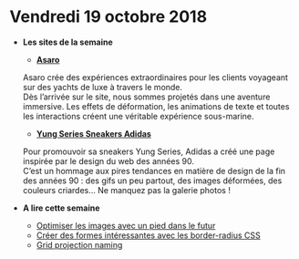 Vendredi 19 octobre 2018
===========================

- **Les sites de la semaine**
    + **[Asaro](https://asaro.co.uk/)**  
    
    Asaro crée des expériences extraordinaires pour les clients voyageant sur des yachts de luxe à travers le monde.  
    Dès l’arrivée sur le site, nous sommes projetés dans une aventure immersive. Les effets de déformation, les animations de texte et toutes les interactions créent une véritable expérience sous-marine. 
    
    + **[Yung Series Sneakers Adidas](https://www.adidas.com/us/yung)**  
    
    Pour promouvoir sa sneakers Yung Series, Adidas a créé une page inspirée par le design du web des années 90.  
    C’est un hommage aux pires tendances en matière de design de la fin des années 90 : des gifs un peu partout, des images déformées, des couleurs criardes… 
    Ne manquez pas la galerie photos !
      
- **A lire cette semaine**
    + [Optimiser les images avec un pied dans le futur](https://medium.com/front-end-hacking/html-picture-tag-in-practice-png-and-webp-formats-5a3fc51b5998)
    + [Créer des formes intéressantes avec les border-radius CSS](https://9elements.github.io/fancy-border-radius/)
    + [Grid projection naming](https://www.kizu.ru/grid-projection-naming/)
    